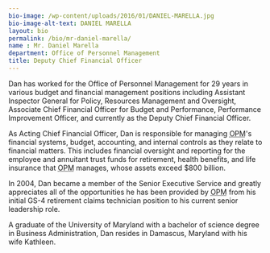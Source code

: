 ```yaml
---
bio-image: /wp-content/uploads/2016/01/DANIEL-MARELLA.jpg
bio-image-alt-text: DANIEL MARELLA
layout: bio
permalink: /bio/mr-daniel-marella/
name : Mr. Daniel Marella
department: Office of Personnel Management
title: Deputy Chief Financial Officer
---
```

 Dan has worked for the Office of Personnel Management for 29 years in various budget and financial management positions including Assistant Inspector General for Policy, Resources Management and Oversight, Associate Chief Financial Officer for Budget and Performance, Performance Improvement Officer, and currently as the Deputy Chief Financial Officer.
             
   As Acting Chief Financial Officer, Dan is responsible for managing <abbr title="Office of Personnel Management">OPM</abbr>'s financial systems, budget, accounting, and internal controls as they relate to financial matters.  This includes financial oversight and reporting for the employee and annuitant trust funds for retirement, health benefits, and life insurance that <abbr title="Office of Personnel Management">OPM</abbr> manages, whose assets exceed $800 billion.
             
   In 2004, Dan became a member of the Senior Executive Service and greatly appreciates all of the opportunities he has been provided by <abbr title="Office of Personnel Management">OPM</abbr> from his initial GS-4 retirement claims technician position to his current senior leadership role.
             
   A graduate of the University of Maryland with a bachelor of science degree in Business Administration, Dan resides in Damascus, Maryland with his wife Kathleen.

